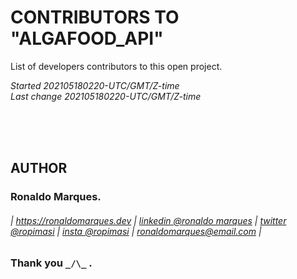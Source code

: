 # CONTRIBUTORS TO "ALGAFOOD_API"
List of developers contributors to this open project.  
  
*Started 202105180220-UTC/GMT/Z-time*  
*Last change 202105180220-UTC/GMT/Z-time*  
  
&nbsp;  
&nbsp;  
&nbsp;
  
<a name="author"></a>
## AUTHOR
### Ronaldo Marques.
###### | https://ronaldomarques.dev | [linkedin @ronaldo marques](https://linkedin.com/in/ropimasi/) | [twitter @ropimasi](https://twitter.com/ropimasi/) | [insta @ropimasi](https://instagram.com/ropimasi/) | ronaldomarques@email.com |
### Thank you ```_/\_``` .  
  
&nbsp;  
  
